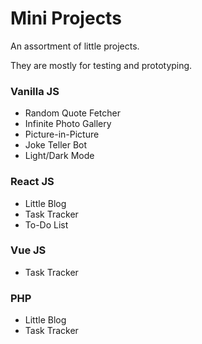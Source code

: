 # Mini Projects

An assortment of little projects.

They are mostly for testing and prototyping.

### Vanilla JS

* Random Quote Fetcher
* Infinite Photo Gallery
* Picture-in-Picture
* Joke Teller Bot
* Light/Dark Mode

### React JS

* Little Blog
* Task Tracker
* To-Do List

### Vue JS

* Task Tracker

### PHP

* Little Blog
* Task Tracker
